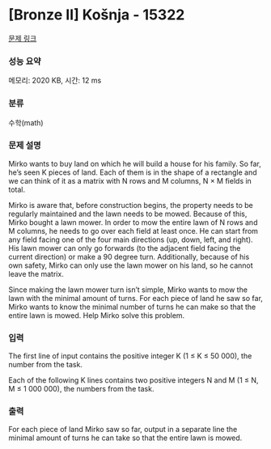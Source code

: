 # [Bronze II] Košnja - 15322 

[문제 링크](https://www.acmicpc.net/problem/15322) 

### 성능 요약

메모리: 2020 KB, 시간: 12 ms

### 분류

수학(math)

### 문제 설명

<p>Mirko wants to buy land on which he will build a house for his family. So far, he’s seen K pieces of land. Each of them is in the shape of a rectangle and we can think of it as a matrix with N rows and M columns, N × M fields in total.</p>

<p>Mirko is aware that, before construction begins, the property needs to be regularly maintained and the lawn needs to be mowed. Because of this, Mirko bought a lawn mower. In order to mow the entire lawn of N rows and M columns, he needs to go over each field at least once. He can start from any field facing one of the four main directions (up, down, left, and right). His lawn mower can only go forwards (to the adjacent field facing the current direction) or make a 90 degree turn. Additionally, because of his own safety, Mirko can only use the lawn mower on his land, so he cannot leave the matrix.</p>

<p>Since making the lawn mower turn isn’t simple, Mirko wants to mow the lawn with the minimal amount of turns. For each piece of land he saw so far, Mirko wants to know the minimal number of turns he can make so that the entire lawn is mowed. Help Mirko solve this problem.</p>

### 입력 

 <p>The first line of input contains the positive integer K (1 ≤ K ≤ 50 000), the number from the task.</p>

<p>Each of the following K lines contains two positive integers N and M (1 ≤ N, M ≤ 1 000 000), the numbers from the task.</p>

### 출력 

 <p>For each piece of land Mirko saw so far, output in a separate line the minimal amount of turns he can take so that the entire lawn is mowed.</p>


